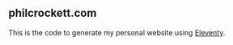 ## philcrockett.com

This is the code to generate my personal website using [Eleventy][1].

[1]: https://www.11ty.dev
